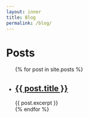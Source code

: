 ```yaml
---
layout: inner
title: Blog
permalink: /blog/
---
```

<div class="blog">
  <h1>Posts</h1>
  
  <ul class="posts">
    {% for post in site.posts %}
      <li>
        <h2><a href="{{ post.url }}">{{ post.title }}</a></h2>
        {{ post.excerpt }}
      </li>
    {% endfor %}
  </ul>
</div>